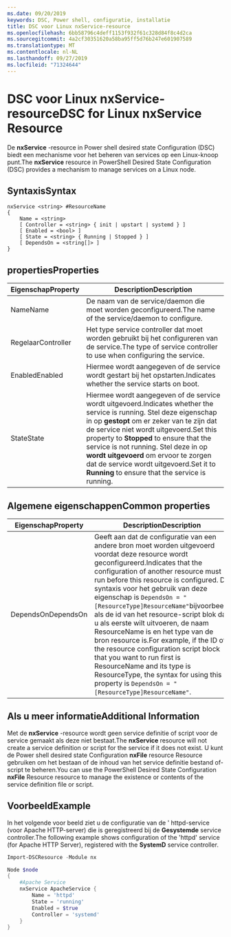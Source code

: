 ```yaml
---
ms.date: 09/20/2019
keywords: DSC, Power shell, configuratie, installatie
title: DSC voor Linux nxService-resource
ms.openlocfilehash: 6bb58796c4deff1153f932f61c328d84f8c4d2ca
ms.sourcegitcommit: 4a2cf30351620a58ba95ff5d76b247e601907589
ms.translationtype: MT
ms.contentlocale: nl-NL
ms.lasthandoff: 09/27/2019
ms.locfileid: "71324644"
---
```

# <a name="dsc-for-linux-nxservice-resource"></a><span data-ttu-id="5534f-103">DSC voor Linux nxService-resource</span><span class="sxs-lookup"><span data-stu-id="5534f-103">DSC for Linux nxService Resource</span></span>

<span data-ttu-id="5534f-104">De **nxService** -resource in Power shell desired state Configuration (DSC) biedt een mechanisme voor het beheren van services op een Linux-knoop punt.</span><span class="sxs-lookup"><span data-stu-id="5534f-104">The **nxService** resource in PowerShell Desired State Configuration (DSC) provides a mechanism to manage services on a Linux node.</span></span>

## <a name="syntax"></a><span data-ttu-id="5534f-105">Syntaxis</span><span class="sxs-lookup"><span data-stu-id="5534f-105">Syntax</span></span>

```Syntax
nxService <string> #ResourceName
{
    Name = <string>
    [ Controller = <string> { init | upstart | systemd } ]
    [ Enabled = <bool> ]
    [ State = <string> { Running | Stopped } ]
    [ DependsOn = <string[]> ]
}
```

## <a name="properties"></a><span data-ttu-id="5534f-106">properties</span><span class="sxs-lookup"><span data-stu-id="5534f-106">Properties</span></span>

|<span data-ttu-id="5534f-107">Eigenschap</span><span class="sxs-lookup"><span data-stu-id="5534f-107">Property</span></span> |<span data-ttu-id="5534f-108">Description</span><span class="sxs-lookup"><span data-stu-id="5534f-108">Description</span></span> |
|---|---|
|<span data-ttu-id="5534f-109">Name</span><span class="sxs-lookup"><span data-stu-id="5534f-109">Name</span></span> |<span data-ttu-id="5534f-110">De naam van de service/daemon die moet worden geconfigureerd.</span><span class="sxs-lookup"><span data-stu-id="5534f-110">The name of the service/daemon to configure.</span></span> |
|<span data-ttu-id="5534f-111">Regelaar</span><span class="sxs-lookup"><span data-stu-id="5534f-111">Controller</span></span> |<span data-ttu-id="5534f-112">Het type service controller dat moet worden gebruikt bij het configureren van de service.</span><span class="sxs-lookup"><span data-stu-id="5534f-112">The type of service controller to use when configuring the service.</span></span> |
|<span data-ttu-id="5534f-113">Enabled</span><span class="sxs-lookup"><span data-stu-id="5534f-113">Enabled</span></span> |<span data-ttu-id="5534f-114">Hiermee wordt aangegeven of de service wordt gestart bij het opstarten.</span><span class="sxs-lookup"><span data-stu-id="5534f-114">Indicates whether the service starts on boot.</span></span> |
|<span data-ttu-id="5534f-115">State</span><span class="sxs-lookup"><span data-stu-id="5534f-115">State</span></span> |<span data-ttu-id="5534f-116">Hiermee wordt aangegeven of de service wordt uitgevoerd.</span><span class="sxs-lookup"><span data-stu-id="5534f-116">Indicates whether the service is running.</span></span> <span data-ttu-id="5534f-117">Stel deze eigenschap in op **gestopt** om er zeker van te zijn dat de service niet wordt uitgevoerd.</span><span class="sxs-lookup"><span data-stu-id="5534f-117">Set this property to **Stopped** to ensure that the service is not running.</span></span> <span data-ttu-id="5534f-118">Stel deze in op **wordt uitgevoerd** om ervoor te zorgen dat de service wordt uitgevoerd.</span><span class="sxs-lookup"><span data-stu-id="5534f-118">Set it to **Running** to ensure that the service is running.</span></span> |

## <a name="common-properties"></a><span data-ttu-id="5534f-119">Algemene eigenschappen</span><span class="sxs-lookup"><span data-stu-id="5534f-119">Common properties</span></span>

|<span data-ttu-id="5534f-120">Eigenschap</span><span class="sxs-lookup"><span data-stu-id="5534f-120">Property</span></span> |<span data-ttu-id="5534f-121">Description</span><span class="sxs-lookup"><span data-stu-id="5534f-121">Description</span></span> |
|---|---|
|<span data-ttu-id="5534f-122">DependsOn</span><span class="sxs-lookup"><span data-stu-id="5534f-122">DependsOn</span></span> |<span data-ttu-id="5534f-123">Geeft aan dat de configuratie van een andere bron moet worden uitgevoerd voordat deze resource wordt geconfigureerd.</span><span class="sxs-lookup"><span data-stu-id="5534f-123">Indicates that the configuration of another resource must run before this resource is configured.</span></span> <span data-ttu-id="5534f-124">De syntaxis voor het gebruik van deze eigenschap is `DependsOn = "[ResourceType]ResourceName"`bijvoorbeeld als de id van het resource-script blok dat u als eerste wilt uitvoeren, de naam ResourceName is en het type van de bron resource is.</span><span class="sxs-lookup"><span data-stu-id="5534f-124">For example, if the ID of the resource configuration script block that you want to run first is ResourceName and its type is ResourceType, the syntax for using this property is `DependsOn = "[ResourceType]ResourceName"`.</span></span> |

## <a name="additional-information"></a><span data-ttu-id="5534f-125">Als u meer informatie</span><span class="sxs-lookup"><span data-stu-id="5534f-125">Additional Information</span></span>

<span data-ttu-id="5534f-126">Met de **nxService** -resource wordt geen service definitie of script voor de service gemaakt als deze niet bestaat.</span><span class="sxs-lookup"><span data-stu-id="5534f-126">The **nxService** resource will not create a service definition or script for the service if it does not exist.</span></span> <span data-ttu-id="5534f-127">U kunt de Power shell desired state Configuration **nxFile** resource Resource gebruiken om het bestaan of de inhoud van het service definitie bestand of-script te beheren.</span><span class="sxs-lookup"><span data-stu-id="5534f-127">You can use the PowerShell Desired State Configuration **nxFile** Resource resource to manage the existence or contents of the service definition file or script.</span></span>

## <a name="example"></a><span data-ttu-id="5534f-128">Voorbeeld</span><span class="sxs-lookup"><span data-stu-id="5534f-128">Example</span></span>

<span data-ttu-id="5534f-129">In het volgende voor beeld ziet u de configuratie van de ' httpd-service (voor Apache HTTP-server) die is geregistreerd bij de **Gesystemde** service controller.</span><span class="sxs-lookup"><span data-stu-id="5534f-129">The following example shows configuration of the 'httpd' service (for Apache HTTP Server), registered with the **SystemD** service controller.</span></span>

```powershell
Import-DSCResource -Module nx

Node $node
{
    #Apache Service
    nxService ApacheService {
        Name = 'httpd'
        State = 'running'
        Enabled = $true
        Controller = 'systemd'
    }
}
```